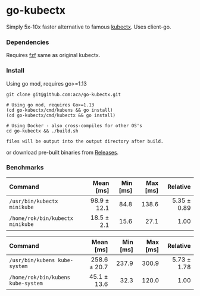 # go-kubectx

Simply 5x-10x faster alternative to famous [kubectx](https://github.com/ahmetb/kubectx). Uses client-go.

### Dependencies
Requires [fzf](https://github.com/junegunn/fzf) same as original kubectx.

### Install
Using go mod, requires go>=1.13
```
git clone git@github.com:aca/go-kubectx.git

# Using go mod, requires Go>=1.13
(cd go-kubectx/cmd/kubens && go install)
(cd go-kubectx/cmd/kubectx && go install)

# Using Docker - also cross-compiles for other OS's
cd go-kubectx && ./build.sh

files will be output into the output directory after build.
```

or download pre-built binaries from [Releases](https://github.com/aca/go-kubectx/releases).


### Benchmarks

| Command | Mean [ms] | Min [ms] | Max [ms] | Relative |
|:---|---:|---:|---:|---:|
| `/usr/bin/kubectx minikube` | 98.9 ± 12.1 | 84.8 | 138.6 | 5.35 ± 0.89 |
| `/home/rok/bin/kubectx minikube` | 18.5 ± 2.1 | 15.6 | 27.1 | 1.00 |


| Command | Mean [ms] | Min [ms] | Max [ms] | Relative |
|:---|---:|---:|---:|---:|
| `/usr/bin/kubens kube-system` | 258.6 ± 20.7 | 237.9 | 300.9 | 5.73 ± 1.78 |
| `/home/rok/bin/kubens kube-system` | 45.1 ± 13.6 | 32.3 | 120.0 | 1.00 |
